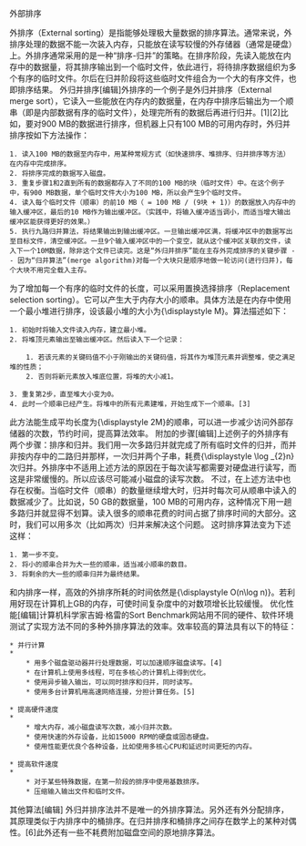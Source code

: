 外部排序


外排序（External sorting）是指能够处理极大量数据的排序算法。通常来说，外排序处理的数据不能一次装入内存，只能放在读写较慢的外存储器（通常是硬盘）上。外排序通常采用的是一种“排序-归并”的策略。在排序阶段，先读入能放在内存中的数据量，将其排序输出到一个临时文件，依此进行，将待排序数据组织为多个有序的临时文件。尔后在归并阶段将这些临时文件组合为一个大的有序文件，也即排序结果。
外归并排序[编辑]外排序的一个例子是外归并排序（External merge sort），它读入一些能放在内存内的数据量，在内存中排序后输出为一个顺串（即是内部数据有序的临时文件），处理完所有的数据后再进行归并。[1][2]比如，要对900 MB的数据进行排序，但机器上只有100 MB的可用内存时，外归并排序按如下方法操作：

	1. 读入100 MB的数据至内存中，用某种常规方式（如快速排序、堆排序、归并排序等方法）在内存中完成排序。
	2. 将排序完成的数据写入磁盘。
	3. 重复步骤1和2直到所有的数据都存入了不同的100 MB的块（临时文件）中。在这个例子中，有900 MB数据，单个临时文件大小为100 MB，所以会产生9个临时文件。
	4. 读入每个临时文件（顺串）的前10 MB（ = 100 MB / (9块 + 1)）的数据放入内存中的输入缓冲区，最后的10 MB作为输出缓冲区。（实践中，将输入缓冲适当调小，而适当增大输出缓冲区能获得更好的效果。）
	5. 执行九路归并算法，将结果输出到输出缓冲区。一旦输出缓冲区满，将缓冲区中的数据写出至目标文件，清空缓冲区。一旦9个输入缓冲区中的一个变空，就从这个缓冲区关联的文件，读入下一个10M数据，除非这个文件已读完。这是“外归并排序”能在主存外完成排序的关键步骤 -- 因为“归并算法”(merge algorithm)对每一个大块只是顺序地做一轮访问(进行归并)，每个大块不用完全载入主存。

为了增加每一个有序的临时文件的长度，可以采用置换选择排序（Replacement selection sorting）。它可以产生大于内存大小的顺串。具体方法是在内存中使用一个最小堆进行排序，设该最小堆的大小为{\displaystyle M}。算法描述如下：

	1. 初始时将输入文件读入内存，建立最小堆。
	2. 将堆顶元素输出至输出缓冲区。然后读入下一个记录：

		1. 若该元素的关键码值不小于刚输出的关键码值，将其作为堆顶元素并调整堆，使之满足堆的性质；
		2. 否则将新元素放入堆底位置，将堆的大小减1。

	3. 重复第2步，直至堆大小变为0。
	4. 此时一个顺串已经产生。将堆中的所有元素建堆，开始生成下一个顺串。[3]

此方法能生成平均长度为{\displaystyle 2M}的顺串，可以进一步减少访问外部存储器的次数，节约时间，提高算法效率。
附加的步骤[编辑]上述例子的外排序有两个步骤：排序和归并。我们用一次多路归并就完成了所有临时文件的归并，而并非按内存中的二路归并那样，一次归并两个子串，耗费{\displaystyle \log _{2}n}次归并。外排序中不适用上述方法的原因在于每次读写都需要对硬盘进行读写，而这是非常缓慢的。所以应该尽可能减小磁盘的读写次数。
不过，在上述方法中也存在权衡。当临时文件（顺串）的数量继续增大时，归并时每次可从顺串中读入的数据减少了。比如说，50 GB的数据量，100 MB的可用内存，这种情况下用一趟多路归并就显得不划算。读入很多的顺串花费的时间占据了排序时间的大部分。这时，我们可以用多次（比如两次）归并来解决这个问题。
这时排序算法变为下述这样：

	1. 第一步不变。
	2. 将小的顺串合并为大一些的顺串，适当减小顺串的数目。
	3. 将剩余的大一些的顺串归并为最终结果。

和内排序一样，高效的外排序所耗的时间依然是{\displaystyle O(n\log n)}。若利用好现在计算机上GB的内存，可使时间复杂度中的对数项增长比较缓慢。
优化性能[编辑]计算机科学家吉姆·格雷的Sort Benchmark网站用不同的硬件、软件环境测试了实现方法不同的多种外排序算法的效率。效率较高的算法具有以下的特征：

	* 并行计算
	* 
		* 用多个磁盘驱动器并行处理数据，可以加速顺序磁盘读写。[4]
		* 在计算机上使用多线程，可在多核心的计算机上得到优化。
		* 使用异步输入输出，可以同时排序和归并，同时读写。
		* 使用多台计算机用高速网络连接，分担计算任务。[5]

	* 提高硬件速度
	* 
		* 增大内存，减小磁盘读写次数，减小归并次数。
		* 使用快速的外存设备，比如15000 RPM的硬盘或固态硬盘。
		* 使用性能更优良个各种设备，比如使用多核心CPU和延迟时间更短的内存。

	* 提高软件速度
	* 
		* 对于某些特殊数据，在第一阶段的排序中使用基数排序。
		* 压缩输入输出文件和临时文件。


其他算法[编辑]
外归并排序法并不是唯一的外排序算法。另外还有外分配排序，其原理类似于内排序中的桶排序。在归并排序和桶排序之间存在数学上的某种对偶性。[6]此外还有一些不耗费附加磁盘空间的原地排序算法。



